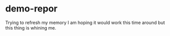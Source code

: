 # demo-repor

Trying to refresh my memory
I am hoping it would work this time around but this thing is whining me.
